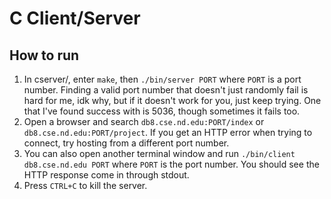 # C Client/Server

## How to run

1. In cserver/, enter `make`, then `./bin/server PORT` where `PORT` is a port number. Finding a valid port number that doesn't just randomly fail is hard for me, idk why, but if it doesn't work for you, just keep trying. One that I've found success with is 5036, though sometimes it fails too.
1. Open a browser and search `db8.cse.nd.edu:PORT/index` or `db8.cse.nd.edu:PORT/project`. If you get an HTTP error when trying to connect, try hosting from a different port number.
1. You can also open another terminal window and run `./bin/client db8.cse.nd.edu PORT` where `PORT` is the port number. You should see the HTTP response come in through stdout.
1. Press `CTRL+C` to kill the server.
